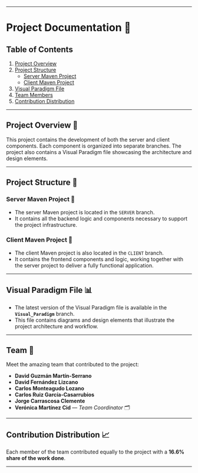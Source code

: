 
---

# Project Documentation 📜

## Table of Contents
1. [Project Overview](#project-overview)
2. [Project Structure](#project-structure)
    - [Server Maven Project](#server-maven-project)
    - [Client Maven Project](#client-maven-project)
3. [Visual Paradigm File](#visual-paradigm-file)
4. [Team Members](#team-members)
5. [Contribution Distribution](#contribution-distribution)

---

## Project Overview 🎯

This project contains the development of both the server and client components. Each component is organized into separate branches. The project also contains a Visual Paradigm file showcasing the architecture and design elements.

---

## Project Structure 📁

### Server Maven Project 🔌
- The server Maven project is located in the `SERVER` branch.  
- It contains all the backend logic and components necessary to support the project infrastructure.

### Client Maven Project 📡
- The client Maven project is also located in the `CLIENT` branch.  
- It contains the frontend components and logic, working together with the server project to deliver a fully functional application.

---

## Visual Paradigm File 📊

- The latest version of the Visual Paradigm file is available in the **`Visual_Paradigm`** branch.
- This file contains diagrams and design elements that illustrate the project architecture and workflow.

---

## Team 👥

Meet the amazing team that contributed to the project:

- **David Guzmán Martín-Serrano**  
- **David Fernández Lizcano**  
- **Carlos Monteagudo Lozano**  
- **Carlos Ruiz García-Casarrubios**  
- **Jorge Carrascosa Clemente**  
- **Verónica Martínez Cid** — *Team Coordinator* 🗂️  

---

## Contribution Distribution 📈

Each member of the team contributed equally to the project with a **16.6% share of the work done**.

---